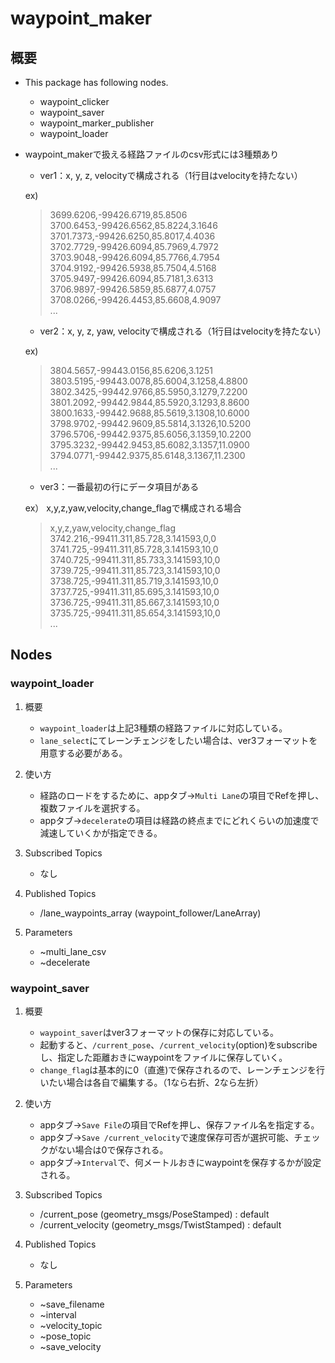 # waypoint_maker

## 概要

- This package has following nodes.

    - waypoint_clicker
    - waypoint_saver
    - waypoint_marker_publisher
    - waypoint_loader

- waypoint_makerで扱える経路ファイルのcsv形式には3種類あり

    - ver1：x, y, z, velocityで構成される（1行目はvelocityを持たない）

    ex)

    > 3699.6206,-99426.6719,85.8506 <br>
    > 3700.6453,-99426.6562,85.8224,3.1646 <br>
    > 3701.7373,-99426.6250,85.8017,4.4036 <br>
    > 3702.7729,-99426.6094,85.7969,4.7972 <br>
    > 3703.9048,-99426.6094,85.7766,4.7954 <br>
    > 3704.9192,-99426.5938,85.7504,4.5168 <br>
    > 3705.9497,-99426.6094,85.7181,3.6313 <br>
    > 3706.9897,-99426.5859,85.6877,4.0757 <br>
    > 3708.0266,-99426.4453,85.6608,4.9097 <br>
    > ... <br>

    - ver2：x, y, z, yaw, velocityで構成される（1行目はvelocityを持たない）

    ex)

    > 3804.5657,-99443.0156,85.6206,3.1251 <br>
    > 3803.5195,-99443.0078,85.6004,3.1258,4.8800 <br>
    > 3802.3425,-99442.9766,85.5950,3.1279,7.2200 <br>
    > 3801.2092,-99442.9844,85.5920,3.1293,8.8600 <br>
    > 3800.1633,-99442.9688,85.5619,3.1308,10.6000 <br>
    > 3798.9702,-99442.9609,85.5814,3.1326,10.5200 <br>
    > 3796.5706,-99442.9375,85.6056,3.1359,10.2200 <br>
    > 3795.3232,-99442.9453,85.6082,3.1357,11.0900 <br>
    > 3794.0771,-99442.9375,85.6148,3.1367,11.2300 <br>
    > ... <br>

    - ver3：一番最初の行にデータ項目がある

    ex） x,y,z,yaw,velocity,change_flagで構成される場合

    > x,y,z,yaw,velocity,change_flag <br>
    > 3742.216,-99411.311,85.728,3.141593,0,0 <br>
    > 3741.725,-99411.311,85.728,3.141593,10,0 <br>
    > 3740.725,-99411.311,85.733,3.141593,10,0 <br>
    > 3739.725,-99411.311,85.723,3.141593,10,0 <br>
    > 3738.725,-99411.311,85.719,3.141593,10,0 <br>
    > 3737.725,-99411.311,85.695,3.141593,10,0 <br>
    > 3736.725,-99411.311,85.667,3.141593,10,0 <br>
    > 3735.725,-99411.311,85.654,3.141593,10,0 <br>
    > ... <br>

## Nodes

### waypoint_loader

1. 概要

    - `waypoint_loader`は上記3種類の経路ファイルに対応している。
    - `lane_select`にてレーンチェンジをしたい場合は、ver3フォーマットを用意する必要がある。

1. 使い方

    - 経路のロードをするために、appタブ->`Multi Lane`の項目でRefを押し、複数ファイルを選択する。
    - appタブ->`decelerate`の項目は経路の終点までにどれくらいの加速度で減速していくかが指定できる。

1. Subscribed Topics

    - なし
    
1. Published Topics

    - /lane_waypoints_array (waypoint_follower/LaneArray)
    
1. Parameters

    - ~multi_lane_csv
    - ~decelerate


### waypoint_saver

1. 概要

    - `waypoint_saver`はver3フォーマットの保存に対応している。
    - 起動すると、`/current_pose`、`/current_velocity`(option)をsubscribeし、指定した距離おきにwaypointをファイルに保存していく。
    - `change_flag`は基本的に0（直進)で保存されるので、レーンチェンジを行いたい場合は各自で編集する。（1なら右折、2なら左折）

1. 使い方

    - appタブ->`Save File`の項目でRefを押し、保存ファイル名を指定する。
    - appタブ->`Save /current_velocity`で速度保存可否が選択可能、チェックがない場合は0で保存される。
    - appタブ->`Interval`で、何メートルおきにwaypointを保存するかが設定される。

1. Subscribed Topics

    - /current_pose (geometry_msgs/PoseStamped) : default 
    - /current_velocity (geometry_msgs/TwistStamped) : default 
    
1. Published Topics

    - なし
    
1. Parameters

    - ~save_filename
    - ~interval
    - ~velocity_topic
    - ~pose_topic
    - ~save_velocity